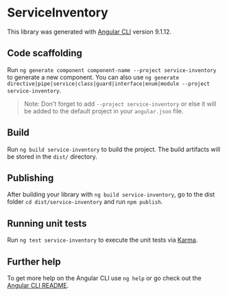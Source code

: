 # ServiceInventory

This library was generated with [Angular CLI](https://github.com/angular/angular-cli) version 9.1.12.

## Code scaffolding

Run `ng generate component component-name --project service-inventory` to generate a new component. You can also use `ng generate directive|pipe|service|class|guard|interface|enum|module --project service-inventory`.
> Note: Don't forget to add `--project service-inventory` or else it will be added to the default project in your `angular.json` file. 

## Build

Run `ng build service-inventory` to build the project. The build artifacts will be stored in the `dist/` directory.

## Publishing

After building your library with `ng build service-inventory`, go to the dist folder `cd dist/service-inventory` and run `npm publish`.

## Running unit tests

Run `ng test service-inventory` to execute the unit tests via [Karma](https://karma-runner.github.io).

## Further help

To get more help on the Angular CLI use `ng help` or go check out the [Angular CLI README](https://github.com/angular/angular-cli/blob/master/README.md).
